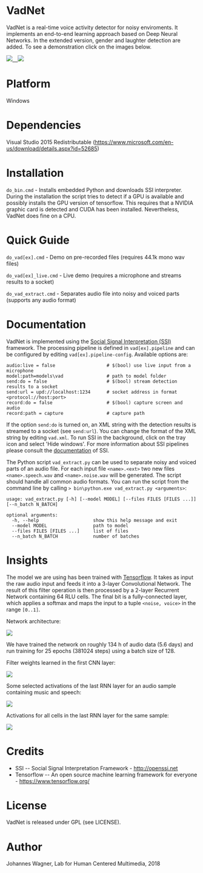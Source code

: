 # VadNet
VadNet is a real-time voice activity detector for noisy enviroments. It implements an end-to-end learning approach based on Deep Neural Networks. In the extended version, gender and laughter detection are added. To see a demonstration click on the images below.

<a href="https://www.youtube.com/watch?v=QL4HY_e21v0" target="_blank"><img src="https://raw.githubusercontent.com/hcmlab/vadnet/master/pics/vadnet.png"/></a><a href="https://www.youtube.com/watch?v=Ka_lQPlWPuY" target="_blank">&emsp;<img src="https://raw.githubusercontent.com/hcmlab/vadnet/master/pics/vadnetex.png"/></a>

# Platform

Windows

# Dependencies

Visual Studio 2015 Redistributable (https://www.microsoft.com/en-us/download/details.aspx?id=52685)

# Installation

`do_bin.cmd` - Installs embedded Python and downloads SSI interpreter. During the installation the script tries to detect if a GPU is available and possibly installs the GPU version of tensorflow. This requires that a NVIDIA graphic card is detected and CUDA has been installed. Nevertheless, VadNet does fine on a CPU.

# Quick Guide

`do_vad[ex].cmd` - Demo on pre-recorded files (requires 44.1k mono wav files)

`do_vad[ex]_live.cmd` - Live demo (requires a microphone and streams results to a socket)

`do_vad_extract.cmd` - Separates audio file into noisy and voiced parts (supports any audio format)

# Documentation

VadNet is implemented using the [Social Signal Interpretation (SSI)](http://openssi.net) framework. The processing pipeline is defined in ``vad[ex].pipeline`` and can be configured by editing ``vad[ex].pipeline-config``. Available options are:

```
audio:live = false                   # $(bool) use live input from a microphone
model:path=models\vad                # path to model folder
send:do = false                      # $(bool) stream detection results to a socket
send:url = upd://localhost:1234      # socket address in format <protocol://host:port>
record:do = false                    # $(bool) capture screen and audio
record:path = capture                # capture path
```

If the option ``send:do`` is turned on, an XML string with the detection results is streamed to a socket (see ``send:url``). You can change the format of the XML string by editing ``vad.xml``. To run SSI in the background, click on the tray icon and select 'Hide windows'. For more information about SSI pipelines please consult the [documentation](https://rawgit.com/hcmlab/ssi/master/docs/index.html#xml) of SSI.

The Python script ``vad_extract.py`` can be used to separate noisy and voiced parts of an audio file. For each input file ``<name>.<ext>`` two new files ``<name>.speech.wav`` and ``<name>.noise.wav`` will be generated. The script should handle all common audio formats. You can run the script from the command line by calling  ``> bin\python.exe vad_extract.py <arguments>``:

```
usage: vad_extract.py [-h] [--model MODEL] [--files FILES [FILES ...]] [--n_batch N_BATCH]

optional arguments:
  -h, --help            		show this help message and exit
  --model MODEL         		path to model
  --files FILES [FILES ...]		list of files
  --n_batch N_BATCH     		number of batches
```

# Insights

The model we are using has been trained with [Tensorflow](https://www.tensorflow.org/). It takes as input the raw audio input and feeds it into a 3-layer Convolutional Network. The result of this filter operation is then processed by a 2-layer Recurrent Network containing 64 RLU cells. The final bit is a fully-connected layer, which applies a softmax and maps the input to a tuple ``<noise, voice>`` in the range ``[0..1]``. 

Network architecture:

<img src="https://raw.githubusercontent.com/hcmlab/vadnet/master/pics/network.png"/>

We have trained the network on roughly 134 h of audio data (5.6 days) and run training for 25 epochs (381024 steps) using a batch size of 128.

Filter weights learned in the first CNN layer:

<img src="https://raw.githubusercontent.com/hcmlab/vadnet/master/pics/conv1-filter-weights.png"/>

Some selected activations of the last RNN layer for an audio sample containing music and speech:

<img src="https://raw.githubusercontent.com/hcmlab/vadnet/master/pics/rnn2-activiations-selected.png"/>

Activations for all cells in the last RNN layer for the same sample:

<img src="https://raw.githubusercontent.com/hcmlab/vadnet/master/pics/rnn2-activiations.png"/>

# Credits

* SSI -- Social Signal Interpretation Framework - http://openssi.net
* Tensorflow -- An open source machine learning framework for everyone  - https://www.tensorflow.org/

# License

VadNet is released under GPL (see LICENSE).

# Author

Johannes Wagner, Lab for Human Centered Multimedia, 2018
